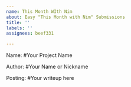 ```yaml
---
name: This Month WIth Nim
about: Easy "This Month with Nim" Submissions
title: ''
labels: ''
assignees: beef331

---
```


Name: #Your Project Name

Author: #Your Name or Nickname

Posting: #Your writeup here
